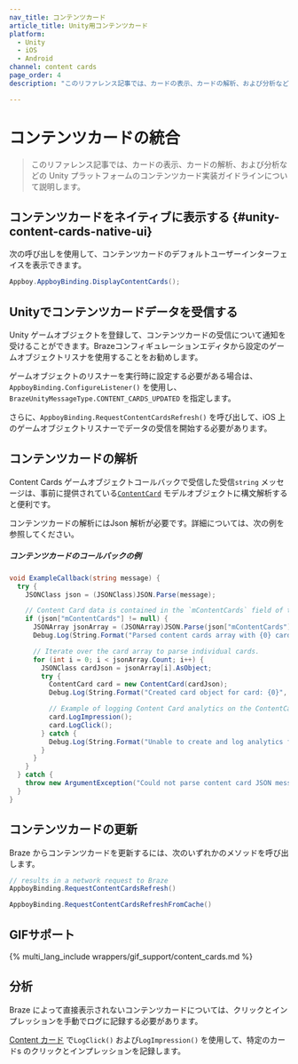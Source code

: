 ```yaml
---
nav_title: コンテンツカード
article_title: Unity用コンテンツカード
platform: 
  - Unity
  - iOS
  - Android
channel: content cards
page_order: 4
description: "このリファレンス記事では、カードの表示、カードの解析、および分析などの Unity プラットフォームのコンテンツカード実装ガイドラインについて説明します。"

---
```


# コンテンツカードの統合

> このリファレンス記事では、カードの表示、カードの解析、および分析などの Unity プラットフォームのコンテンツカード実装ガイドラインについて説明します。

## コンテンツカードをネイティブに表示する {#unity-content-cards-native-ui}

次の呼び出しを使用して、コンテンツカードのデフォルトユーザーインターフェイスを表示できます。

```csharp
Appboy.AppboyBinding.DisplayContentCards();
```

## Unityでコンテンツカードデータを受信する

Unity ゲームオブジェクトを登録して、コンテンツカードの受信について通知を受けることができます。Brazeコンフィギュレーションエディタから設定のゲームオブジェクトリスナを使用することをお勧めします。

ゲームオブジェクトのリスナーを実行時に設定する必要がある場合は、`AppboyBinding.ConfigureListener()` を使用し、`BrazeUnityMessageType.CONTENT_CARDS_UPDATED` を指定します。

さらに、`AppboyBinding.RequestContentCardsRefresh()` を呼び出して、iOS 上のゲームオブジェクトリスナーでデータの受信を開始する必要があります。

## コンテンツカードの解析

Content Cards ゲームオブジェクトコールバックで受信した受信`string` メッセージは、事前に提供されている[`ContentCard`][17] モデルオブジェクトに構文解析すると便利です。

コンテンツカードの解析にはJson 解析が必要です。詳細については、次の例を参照してください。

##### コンテンツカードのコールバックの例

```csharp
void ExampleCallback(string message) {
  try {
    JSONClass json = (JSONClass)JSON.Parse(message);

    // Content Card data is contained in the `mContentCards` field of the top level object.
    if (json["mContentCards"] != null) {
      JSONArray jsonArray = (JSONArray)JSON.Parse(json["mContentCards"].ToString());
      Debug.Log(String.Format("Parsed content cards array with {0} cards", jsonArray.Count));

      // Iterate over the card array to parse individual cards.
      for (int i = 0; i < jsonArray.Count; i++) {
        JSONClass cardJson = jsonArray[i].AsObject;
        try {
          ContentCard card = new ContentCard(cardJson);
          Debug.Log(String.Format("Created card object for card: {0}", card));

          // Example of logging Content Card analytics on the ContentCard object 
          card.LogImpression();
          card.LogClick();
        } catch {
          Debug.Log(String.Format("Unable to create and log analytics for card {0}", cardJson));
        }
      }
    }
  } catch {
    throw new ArgumentException("Could not parse content card JSON message.");
  }
}
```

## コンテンツカードの更新

Braze からコンテンツカードを更新するには、次のいずれかのメソッドを呼び出します。

```csharp
// results in a network request to Braze
AppboyBinding.RequestContentCardsRefresh()

AppboyBinding.RequestContentCardsRefreshFromCache()
```

## GIFサポート

{% multi_lang_include wrappers/gif_support/content_cards.md %}

## 分析

Braze によって直接表示されないコンテンツカードについては、クリックとインプレッションを手動でログに記録する必要があります。

[Content カード][17] で`LogClick()` および`LogImpression()` を使用して、特定のカードs のクリックとインプレッションを記録します。

[17]: https://github.com/braze-inc/braze-unity-sdk/blob/master/Assets/Plugins/Appboy/Models/Cards/ContentCard.cs
